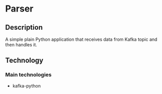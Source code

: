 # Parser

## Description

A simple plain Python application that receives data from Kafka topic
and then handles it.

## Technology

### Main technologies
- kafka-python
